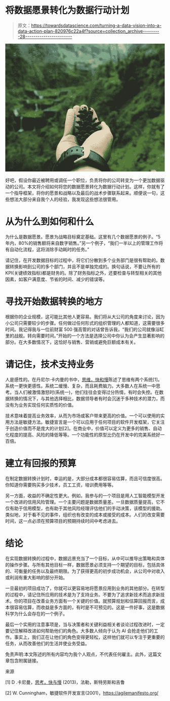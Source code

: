 # 将数据愿景转化为数据行动计划

> 原文：<https://towardsdatascience.com/turning-a-data-vision-into-a-data-action-plan-820976c22a4f?source=collection_archive---------28----------------------->

![](img/1e6ec2dde973c43191c6c0fa2a4fb841.png)

好吧，假设你最近被聘用或调任一个职位，负责将你的公司转变为一个更加数据驱动的公司。本文将介绍如何将您的数据愿景转化为数据行动计划。这样，你就有了一个指导框架，将你的愿景和战略以及最后的战术步骤联系起来。顺便说一句，这些想法大部分来自我个人的经验，我发现这些想法很管用。

# 从为什么到如何和什么

为什么是数据愿景。愿景为战略目标奠定基础。这里有几个数据愿景的例子。“5 年内，80%的销售额将来自数字销售。”另一个例子，“我们一半以上的管理工作将有自动化流程，这将消除手动耗时的任务。”

请记住，在开发数据目标的过程中，将它们分散到多个业务部门是很有帮助的。数据转换影响到公司的多个部门，并且不是单独完成的。换句话说，不要让所有的 KPI(关键绩效指标)都是财务的。除了财务指标之外，还要检查与转型相关的其他因素，如客户满意度、节省的时间、减少的错误等。

# 寻找开始数据转换的地方

根据你的企业规模，这可能比其他人更容易。我们将从大公司的角度来讨论，因为小公司只需要较少的步骤。任何做过任何形式的组织管理的人都知道，这需要很多时间。我记得我与一位前财富 500 强高管的对话曾告诉我，“我们的公司就像浴缸里的战舰。转向需要时间。”开始的一个方法是选择公司中你认为会产生显著影响的部分。在大多数情况下，这恰好与销售、营销或避免巨额成本有关。

# 请记住，技术支持业务

人是感性的。在丹尼尔·卡内曼的书中，[思维，快和慢](https://amzn.to/2JTXd8D)陈述了思维有两个系统[1]。系统一更快更感性。系统二缓慢、复杂，而且耗费脑力。大多数人在系统一中思考。当人们被激情激怒时(系统一)，他们往往会变得过分热情，有时会失控。在数据转换的情况下，与其他选择相比，数据领导者有时会沉迷于多种技术的潜力，而没有为业务实现任何实质性的价值。

技术意味着提高业务效率，从而为市场或客户带来更高的价值。一个可以使用的实用方法是敏捷方法。敏捷宣言是一个可以应用于任何项目的软件开发框架，它关注于创造价值而不是庞大的计划[2]。在商业中，价值可以定义为更多的销售、自动化程度的提高、风险的降低等等。一个功能性的原型比仍在开发中的完美系统好一百倍。

# 建立有回报的预算

在制定数据转换计划时，幸运的是，大部分成本都很容易估算，而且可信度很高。你知道你需要购买多少技术，员工工资，培训费用等等。

另一方面，收益的不确定性更大。例如，我参与的一个项目是用人工智能模型开发一个改进的信用风险管理。一个主要问题是数据质量差。一旦数据质量提高，它不仅有助于信用模型，也有助于其他风险经理评估他们的手动决策，该模型的援助。类似地，对于看不见的事件，组织也有改变的成本或接受的成本。人们的改变需要时间，这一点必须在预算项目的预期持续时间中考虑进去。

# 结论

在实现数据转换的过程中，数据远景充当了一个目标，从中可以推导出策略和具体的操作步骤。与所有其他目标一样，数据愿景必须支持一个期望的目标，包括具体的、可衡量的任务以及最终期限。为了获得更高的初步成功机会，从公司中对收入或利润有重大影响的部分开始。

一旦最初的项目成功了，你就可以更容易地将愿景应用到业务的其他部分。在转型的过程中，请记住所应用的技术是为了支持业务。不要为了追求新技术而追求新技术。你的项目在改善业务方面有一个关键的价值。就预算规划和估算回报而言，成本很容易估算，而收益是多方面的，有时是不可预见的。这是一件好事，这是数据科学为什么会存在的一个例子。

最后一个实用的注意事项是，当与决策者和关键利益相关者谈论过程改进时，一定要记住解释改进如何帮助他们的角色。大多数人倾向于认为 AI 会抢走他们的工作。事实上，我们正在让他们的角色变得更轻松，这样他们就可以专注于更重要的任务，从而改善他们的生活并使业务受益。

免责声明:本文陈述的所有内容均为我个人观点，不代表任何雇主。此外，这篇文章包含附属链接。

来源

[1] D .卡尼曼，[思考，快与慢](https://amzn.to/2JTXd8D) (2013)，法勒，斯特劳斯和吉鲁

[2] W. Cunningham，敏捷软件开发宣言(2001)，https://agilemanifesto.org/